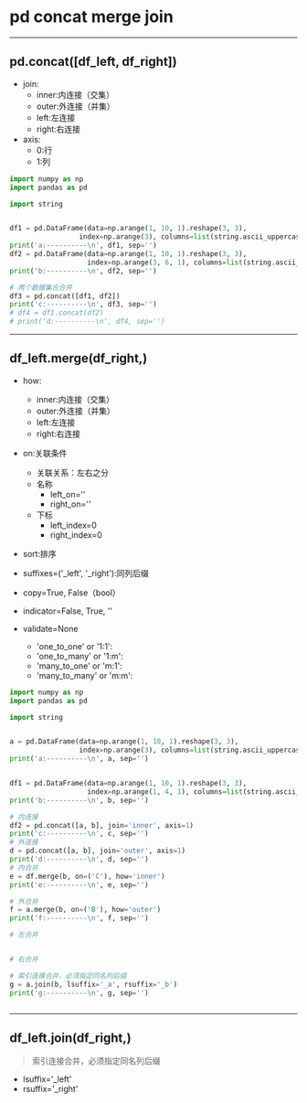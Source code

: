 # pd concat merge join

---
## pd.concat([df_left, df_right])
- join:
    - inner:内连接（交集）
    - outer:外连接（并集）
    - left:左连接
    - right:右连接
- axis:
    - 0:行
    - 1:列


```py
import numpy as np
import pandas as pd

import string


df1 = pd.DataFrame(data=np.arange(1, 10, 1).reshape(3, 3),
                 index=np.arange(3), columns=list(string.ascii_uppercase[:3]))
print('a:----------\n', df1, sep='')
df2 = pd.DataFrame(data=np.arange(1, 10, 1).reshape(3, 3),
                   index=np.arange(3, 6, 1), columns=list(string.ascii_uppercase[:3]))
print('b:----------\n', df2, sep='')

# 两个数据集合合并
df3 = pd.concat([df1, df2])
print('c:----------\n', df3, sep='')
# df4 = df1.concat(df2)
# print('d:----------\n', df4, sep='')

```
---
## df_left.merge(df_right,)
- how:
    - inner:内连接（交集）
    - outer:外连接（并集）
    - left:左连接
    - right:右连接

- on:关联条件
    - 关联关系：左右之分
    - 名称
        - left_on=''
        - right_on=''
    - 下标
        - left_index=0
        - right_index=0

- sort:排序

- suffixes=('_left', '_right'):同列后缀

- copy=True, False（bool）

- indicator=False, True, ''

- validate=None
    - 'one_to_one' or '1:1':
    - 'one_to_many' or '1:m':
    - 'many_to_one' or 'm:1':
    - 'many_to_many' or 'm:m':


```py
import numpy as np
import pandas as pd

import string


a = pd.DataFrame(data=np.arange(1, 10, 1).reshape(3, 3),
                 index=np.arange(3), columns=list(string.ascii_uppercase[:3]))
print('a:----------\n', a, sep='')


df1 = pd.DataFrame(data=np.arange(1, 10, 1).reshape(3, 3),
                   index=np.arange(1, 4, 1), columns=list(string.ascii_uppercase[-1:] + 'BC'))
print('b:----------\n', b, sep='')

# 内连接
df2 = pd.concat([a, b], join='inner', axis=1)
print('c:----------\n', c, sep='')
# 外连接
d = pd.concat([a, b], join='outer', axis=1)
print('d:----------\n', d, sep='')
# 内合并
e = df.merge(b, on=('C'), how='inner')
print('e:----------\n', e, sep='')

# 外合并
f = a.merge(b, on=('B'), how='outer')
print('f:----------\n', f, sep='')

# 左合并


# 右合并

# 索引连接合并，必须指定同名列后缀
g = a.join(b, lsuffix='_a', rsuffix='_b')
print('g:----------\n', g, sep='')



```

---
## df_left.join(df_right,)
> 索引连接合并，必须指定同名列后缀
- lsuffix='_left'
- rsuffix='_right'